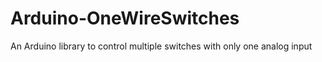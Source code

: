 # Arduino-OneWireSwitches
An Arduino library to control multiple switches with only one analog input
